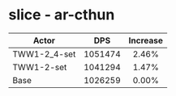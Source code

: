 # slice - ar-cthun
| Actor | DPS | Increase |
|---|:---:|:---:|
|TWW1-2_4-set|1051474|2.46%|
|TWW1-2-set|1041294|1.47%|
|Base|1026259|0.00%|
